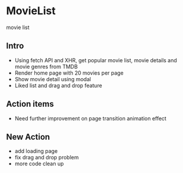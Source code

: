 # MovieList
movie list

## Intro
* Using fetch API and XHR, get popular movie list, movie details and movie genres from TMDB
* Render home page with 20 movies per page
* Show movie detail using modal
* Liked list and drag and drop feature

## Action items
* Need further improvement on page transition animation effect

## New Action
* add loading page
* fix drag and drop problem
* more code clean up
